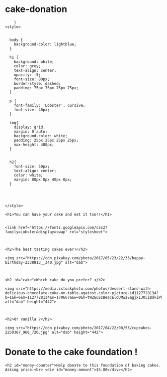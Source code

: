 # cake-donation
<!DOCTYPE html>
<html>
<head>
       
        }
    <style>


      body {
        background-color: lightblue;
      }

      h1 {
      	background: white;
        color: grey;
        text-align: center;
        opacity: .5;
        font-size: 80px;
        border-style: dashed;
        padding: 75px 75px 75px 75px;
      }

      p {
        font-family: 'Lobster', cursive;
        font-size: 40px;
      }
      
      img{
      	display: grid;
        margin: 0 auto;
        background-color: white;
        padding: 25px 25px 25px 25px;
        max-height: 400px;
      }
      
      
      h2{
      	font-size: 50px;
        text-align: center;
        color: white;
        margin: 80px 0px 40px 0px;
      }
        
    	
   
      
    </style>

</head>


<body>
  
    <h1>You can have your cake and eat it too!!</h1>
      

    <link href="https://fonts.googleapis.com/css2?family=Lobster&display=swap" rel="stylesheet">



    <h2>The best tasting cakes ever!</h2>

    <img src="https://cdn.pixabay.com/photo/2017/05/23/22/33/happy-birthday-2338813__340.jpg" alt="dab">



    <h2 id="cake">Which cake do you prefer? </h2>

    <img src="https://media.istockphoto.com/photos/dessert-stand-with-delicious-chocolate-cake-on-table-against-color-picture-id1127728134?b=1&k=6&m=1127728134&s=170667a&w=0&h=tWZGuSzBeacEldUMw2Eagjx1J05i8dkiPhk0k6Qx6VY=" alt="dab" height="442">



    <h2>Or Vanilla ?</h2>

    <img src="https://cdn.pixabay.com/photo/2017/04/22/00/53/cupcakes-2250367_960_720.jpg" alt="dab" height="442">

</body>
</html>
<html>

<head>

  <style>
	#green-title{
        color: pink;
        text-align: center;
        margin: 0;
        padding: 15px;
    }
    
    body{
    	
        margin: 0;
    }
    
    #money-counter{
    	text-align: center;
        font-size: 30px;
    }
    
    #money-amount{
    	font-size: 60px;
		color: blue;
        padding: 20px;
    }
    
  </style>

</head>

<body>
	<h1 id="title">
    	Donate to the cake foundation !
    </h1>
    
    <h2 id="money-counter">Help donate to this foundation of baking cakes. Asking price:<br> <div id="money-amount">$5.00</div></h2>
</body>

</html>
